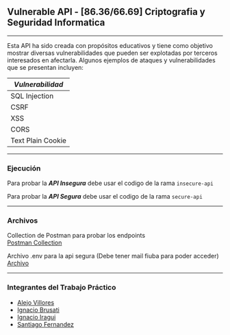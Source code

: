 ﻿## Vulnerable API - [86.36/66.69] Criptografia y Seguridad Informatica
---
Esta API ha sido creada con propósitos educativos y tiene como objetivo mostrar diversas vulnerabilidades que pueden ser explotadas por terceros interesados en afectarla. Algunos ejemplos de ataques y vulnerabilidades que se presentan incluyen:

| **_Vulnerabilidad_**     |
|--------------------|
| SQL Injection      |
| CSRF               |
| XSS                |
| CORS               |
| Text Plain Cookie  |



------

### Ejecución

Para probar la ***API Insegura*** debe usar el codigo de la rama `insecure-api`

Para probar la ***API Segura*** debe usar el codigo de la rama `secure-api`

---
### Archivos 

Collection de Postman para probar los endpoints\
[Postman Collection](https://github.com/alejovillores/vulnerable-api-rest/blob/master/SEGURIDAD.postman_collection.json)

Archivo .env para la api segura (Debe tener mail fiuba para poder acceder)\
[Archivo](https://drive.google.com/file/d/1dKcaL3g-YWB7BSE99YyXSHXQrGr4SJgk/view?usp=sharing)

------

### Integrantes del Trabajo Práctico

* [Alejo Villores](https://github.com/alejovillores) 
* [Ignacio Brusati](https://github.com/brusati)
* [Ignacio Iragui](https://github.com/niragui)
* [Santiago Fernandez](https://github.com/safernandezc)
